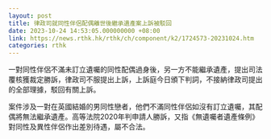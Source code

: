 ```yaml
---
layout: post
title: 律政司就同性伴侶配偶離世後繼承遺產案上訴被駁回
date: 2023-10-24 14:53:05.000000000 +08:00
link: https://news.rthk.hk/rthk/ch/component/k2/1724573-20231024.htm
categories: rthk
---
```


一對同性伴侶不滿未訂立遺囑的同性配偶過身後，另一方不能繼承遺產，提出司法覆核獲裁定勝訴，律政司不服提出上訴，上訴庭今日頒下判詞，不接納律政司提出的全部理據，駁回有關上訴。

案件涉及一對在英國結婚的男同性戀者，他們不滿同性伴侶如沒有訂立遺囑，其配偶將無法繼承遺產。高等法院2020年判申請人勝訴，又指《無遺囑者遺產條例》對同性及異性伴侶作出差別待遇，屬不合法。
